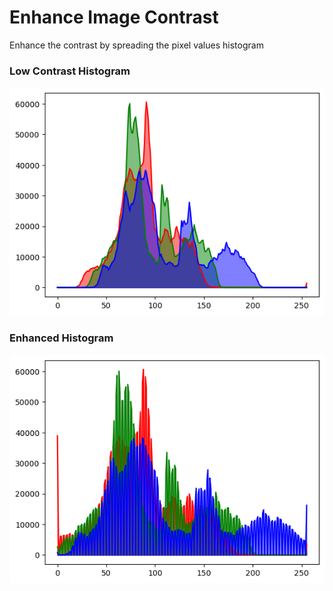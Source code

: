 # Enhance Image Contrast

Enhance the contrast by spreading the pixel values histogram

### Low Contrast Histogram

![Low Contrast](histogram_1.png)

### Enhanced Histogram

![Enhanced](histogram_2.png)
